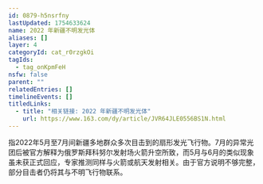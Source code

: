 ```yaml
---
id: 0879-h5nsrfny
lastUpdated: 1754633624
name: 2022 年新疆不明发光体
aliases: []
layer: 4
categoryId: cat_r0rzgkOi
tagIds:
  - tag_onKpmFeH
nsfw: false
parent: ""
relatedEntries: []
timelineEvents: []
titledLinks:
  - title: "相关链接: 2022 年新疆不明发光体"
    url: https://www.163.com/dy/article/JVR64JLE0556BS1N.html
---
```


指2022年5月至7月间新疆多地群众多次目击到的扇形发光飞行物。7月的异常光团后被官方解释为俄罗斯拜科努尔发射场火箭升空所致，而5月与6月的类似现象虽未获正式回应，专家推测同样与火箭或航天发射相关。由于官方说明不够完整，部分目击者仍将其与不明飞行物联系。